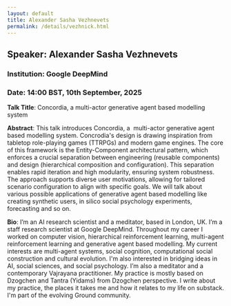 ```yaml
---
layout: default
title: Alexander Sasha Vezhnevets
permalink: /details/vezhnick.html
---
```


## Speaker: Alexander Sasha Vezhnevets
### Institution: Google DeepMind 
### Date: 14:00 BST, 10th September, 2025

**Talk Title**: Concordia, a  multi-actor generative agent based modelling system

**Abstract**: This talk introduces Concordia, a  multi-actor generative agent based modelling system. Concrodia's design is drawing inspiration from tabletop role-playing games (TTRPGs) and modern game engines. The core of this framework is the Entity-Component architectural pattern, which enforces a crucial separation between engineering (reusable components) and design (hierarchical composition and configuration). This separation enables rapid iteration and high modularity, ensuring system robustness. The approach supports diverse user motivations, allowing for tailored scenario configuration to align with specific goals. We will talk about various possible applications of generative agent based modelling like creating synthetic users, in silico social psychology experiments, forecasting and so on. 

**Bio**: I’m an AI research scientist and a meditator, based in London, UK.
I’m a staff research scientist at Google DeepMind. Throughout my career I worked on computer vision, hierarchical reinforcement learning, multi-agent reinforcement learning and generative agent based modelling. My current interests are multi-agent systems, social cognition, computational social construction and cultural evolution. I'm also interested in bridging ideas in AI, social sciences, and social psychology.
I’m also a meditator and a contemporary Vajrayana practitioner. My practice is mostly based on Dzogchen and Tantra (Yidams) from Dzogchen perspective.  I write about my practice, the places it takes me and how it relates to my life on substack. I'm part of the evolving Ground community. 

